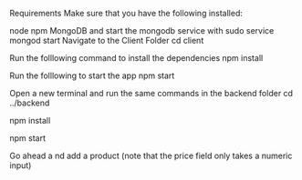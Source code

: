 Requirements
Make sure that you have the following installed:

node
npm
MongoDB and start the mongodb service with sudo service mongod start
Navigate to the Client Folder
cd client

Run the folllowing command to install the dependencies
npm install

Run the folllowing to start the app
npm start

Open a new terminal and run the same commands in the backend folder
cd ../backend

npm install

npm start

Go ahead a nd add a product (note that the price field only takes a numeric input)